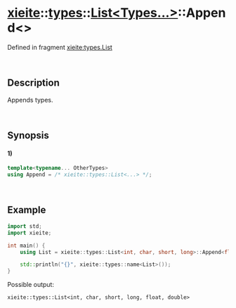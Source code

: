 # [xieite](../../../../../xieite.md)\:\:[types](../../../../../types.md)\:\:[List<Types...>](../../../list.md)\:\:Append\<\>
Defined in fragment [xieite:types.List](../../../../../../src/types/list.cpp)

&nbsp;

## Description
Appends types.

&nbsp;

## Synopsis
#### 1)
```cpp
template<typename... OtherTypes>
using Append = /* xieite::types::List<...> */;
```

&nbsp;

## Example
```cpp
import std;
import xieite;

int main() {
    using List = xieite::types::List<int, char, short, long>::Append<float, double>;

    std::println("{}", xieite::types::name<List>());
}
```
Possible output:
```
xieite::types::List<int, char, short, long, float, double>
```
